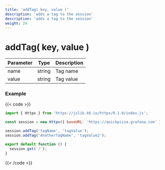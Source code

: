 ```yaml
---
title: 'addTag( key, value )'
description: 'adds a tag to the session'
description: 'adds a tag to the session'
weight: 24
---
```


# addTag( key, value )

| Parameter | Type   | Description |
| --------- | ------ | ----------- |
| name      | string | Tag name    |
| value     | string | Tag value   |

### Example

{{< code >}}

```javascript
import { Httpx } from 'https://jslib.k6.io/httpx/0.1.0/index.js';

const session = new Httpx({ baseURL: 'https://quickpizza.grafana.com' });

session.addTag('tagName', 'tagValue');
session.addTag('AnotherTagName', 'tagValue2');

export default function () {
  session.get('/');
}
```

{{< /code >}}
